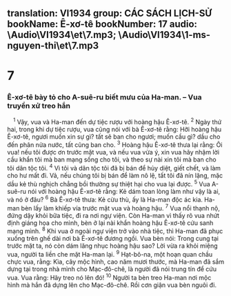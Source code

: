 translation: VI1934
group: CÁC SÁCH LỊCH-SỬ
bookName: Ê-xơ-tê 
bookNumber: 17
audio: \Audio\VI1934\et\7.mp3; \Audio\VI1934\1-ms-nguyen-thi\et\7.mp3
-------

<div class="title"><h1>7</h1><h3>Ê-xơ-tê bày tỏ cho A-suê-ru biết mưu của Ha-man. – Vua truyền xử treo hắn</h3></div>
<span class="verse et_7_1"> <sup>1</sup> Vậy, vua và Ha-man đến dự tiệc rượu với hoàng hậu Ê-xơ-tê. </span>
<span class="verse et_7_2"><sup>2</sup> Ngày thứ hai, trong khi dự tiệc rượu, vua cũng nói với bà Ê-xơ-tê rằng: Hỡi hoàng hậu Ê-xơ-tê, ngươi muốn xin sự gì? tất sẽ ban cho ngươi; muốn cầu gì? dầu cho đến phân nửa nước, tất cũng ban cho. </span>
<span class="verse et_7_3"><sup>3</sup> Hoàng hậu Ê-xơ-tê thưa lại rằng: Ôi vua! nếu tôi được ơn trước mặt vua, và nếu vua vừa ý, xin vua hãy nhậm lời cầu khẩn tôi mà ban mạng sống cho tôi, và theo sự nài xin tôi mà ban cho tôi dân tộc tôi. </span>
<span class="verse et_7_4"><sup>4</sup> Vì tôi và dân tộc tôi đã bị bán để hủy diệt, giết chết, và làm cho hư mất đi. Vả, nếu chúng tôi bị bán để làm nô lệ, tất tôi đã nín lặng, mặc dầu kẻ thù nghịch chẳng bồi thường sự thiệt hại cho vua lại được. </span>
<span class="verse et_7_5"><sup>5</sup> Vua A-suê-ru nói với hoàng hậu Ê-xơ-tê rằng: Kẻ dám toan lòng làm như vậy là ai, và nó ở đâu? </span>
<span class="verse et_7_6"><sup>6</sup> Bà Ê-xơ-tê thưa: Kẻ cừu thù, ấy là Ha-man độc ác kia. Ha-man bèn lấy làm khiếp vía trước mặt vua và hoàng hậu. </span>
<span class="verse et_7_7"><sup>7</sup> Vua nổi thạnh nộ, đứng dậy khỏi bữa tiệc, đi ra nơi ngự viện. Còn Ha-man vì thấy rõ vua nhứt định giáng họa cho mình, bèn ở lại nài khẩn hoàng hậu Ê-xơ-tê cứu sanh mạng mình. </span>
<span class="verse et_7_8"><sup>8</sup> Khi vua ở ngoài ngự viện trở vào nhà tiệc, thì Ha-man đã phục xuống trên ghế dài nơi bà Ê-xơ-tê đương ngồi. Vua bèn nói: Trong cung tại trước mặt ta, nó còn dám lăng nhục hoàng hậu sao? Lời vừa ra khỏi miệng vua, người ta liền che mặt Ha-man lại. </span>
<span class="verse et_7_9"><sup>9</sup> Hạt-bô-na, một hoạn quan chầu chực vua, rằng: Kìa, cây mộc hình, cao năm mươi thước, mà Ha-man đã sắm dựng tại trong nhà mình cho Mạc-đô-chê, là người đã nói trung tín để cứu vua. Vua rằng: Hãy treo nó lên đó! </span>
<span class="verse et_7_10"><sup>10</sup> Người ta bèn treo Ha-man nơi mộc hình mà hắn đã dựng lên cho Mạc-đô-chê. Rồi cơn giận vua bèn nguôi đi. <br/></span>
